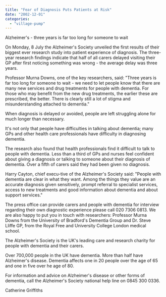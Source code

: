 ```yaml
---
title: "Fear of Diagnosis Puts Patients at Risk"
date: "2002-12-01"
categories: 
  - "village-pump"
---
```


Alzheimer's - three years is far too long for someone to wait

On Monday, 8 July the Alzheimer's Society unveiled the first results of their biggest ever research study into patient experience of diagnosis. The three-year research findings indicate that half of all carers delayed visiting their GP after first noticing something was wrong - the average delay was three years.

Professor Murna Downs, one of the key researchers, said: "Three years is far too long for someone to wait - we need to let people know that there are many new services and drug treatments for people with dementia. For those who may benefit from the new drug treatments, the earlier these are prescribed, the better. There is clearly still a lot of stigma and misunderstanding attached to dementia."

When diagnosis is delayed or avoided, people are left struggling alone for much longer than necessary.

It's not only that people have difficulties in talking about dementia; many GPs and other health care professionals have difficulty in diagnosing dementia.

The research also found that health professionals find it difficult to talk to people with dementia. Less than a third of GPs and nurses feel confident about giving a diagnosis or talking to someone about their diagnosis of dementia. Over a fifth of carers said they had been given no diagnosis.

Harry Cayton, chief execu-tive of the Alzheimer's Society said: "People with dementia are clear in what they want. Among the things they value are an accurate diagnosis given sensitively, prompt referral to specialist services, access to new treatments and good information about dementia and about support services."

The press office can provide carers and people with dementia for interview regarding their own diagnostic experience please call 020 7306 0813. We are also happy to put you in touch with researchers: Professor Murna Downs from the University of Bradford's Dementia Group and Dr. Steve Lliffe GP, from the Royal Free and University College London medical school.

The Alzheimer's Society is the UK's leading care and research charity for people with dementia and their carers.

Over 700,000 people in the UK have dementia. More than half have Alzheimer's disease. Dementia affects one in 20 people over the age of 65 and one in five over he age of 80.

For information and advice on Alzheimer's disease or other forms of dementia, call the Alzheimer's Society national help line on 0845 300 0336.

Catherine Griffiths
